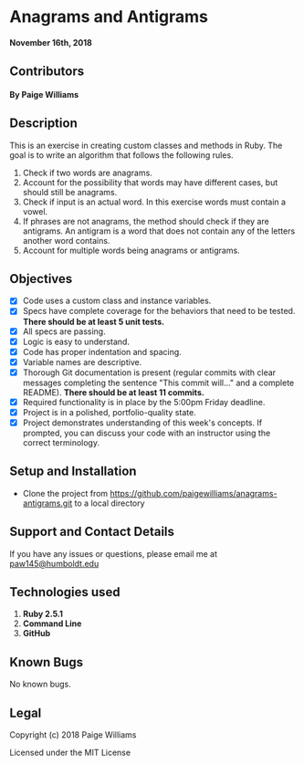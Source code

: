 # Anagrams and Antigrams

#### November 16th, 2018

## Contributors

#### By **Paige Williams**

## Description

This is an exercise in creating custom classes and methods in Ruby. The goal is to write an algorithm that follows the following rules.

  1. Check if two words are anagrams.
  2. Account for the possibility that words may have different cases, but should still be anagrams.
  3. Check if input is an actual word. In this exercise words must contain a vowel.
  4. If phrases are not anagrams, the method should check if they are antigrams. An antigram is a word that does not contain any of the letters another word contains.
  5. Account for multiple words being anagrams or antigrams.

## Objectives

- [x] Code uses a custom class and instance variables.
- [x] Specs have complete coverage for the behaviors that need to be tested. **There should be at least 5 unit tests.**
- [x] All specs are passing.
- [x] Logic is easy to understand.
- [x] Code has proper indentation and spacing.
- [x] Variable names are descriptive.
- [x] Thorough Git documentation is present (regular commits with clear messages completing the sentence "This commit will..." and a complete README). **There should be at least 11 commits.**
- [x] Required functionality is in place by the 5:00pm Friday deadline.
- [x] Project is in a polished, portfolio-quality state.
- [x] Project demonstrates understanding of this week's concepts. If prompted, you can discuss your code with an instructor using the correct terminology.  

## Setup and Installation

* Clone the project from https://github.com/paigewilliams/anagrams-antigrams.git to a local directory

## Support and Contact Details

If you have any issues or questions, please email me at paw145@humboldt.edu

## Technologies used
1. **Ruby 2.5.1**
2. **Command Line**
3. **GitHub**

## Known Bugs
No known bugs.

## Legal

Copyright (c) 2018 Paige Williams

Licensed under the MIT License
